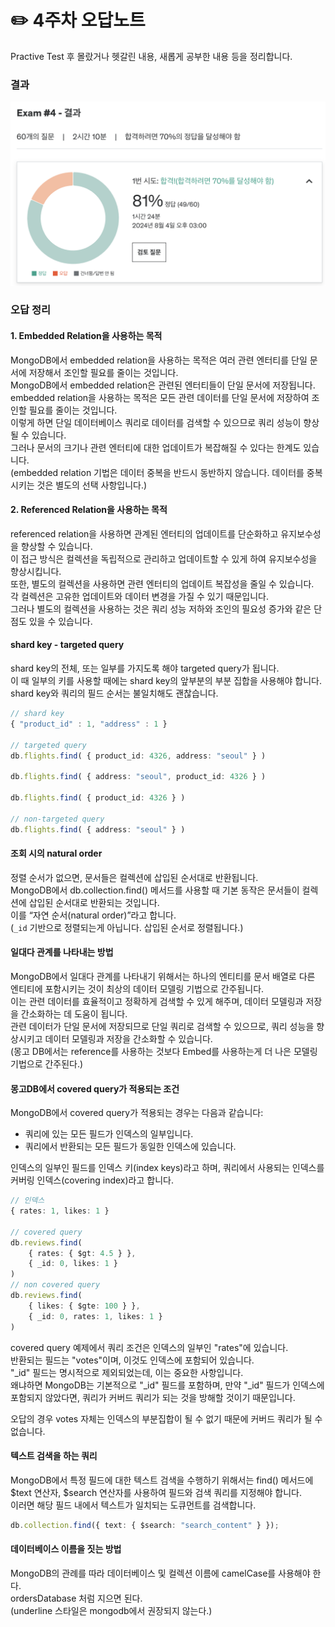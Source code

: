 # ✏️ 4주차 오답노트

Practive Test 후 몰랐거나 헷갈린 내용, 새롭게 공부한 내용 등을 정리합니다.

### 결과

![Alt text](./images/test4.png)

### 오답 정리

#### 1. Embedded Relation을 사용하는 목적

MongoDB에서 embedded relation을 사용하는 목적은 여러 관련 엔터티를 단일 문서에 저장해서 조인할 필요를 줄이는 것입니다.  
MongoDB에서 embedded relation은 관련된 엔터티들이 단일 문서에 저장됩니다.  
embedded relation을 사용하는 목적은 모든 관련 데이터를 단일 문서에 저장하여 조인할 필요를 줄이는 것입니다.  
이렇게 하면 단일 데이터베이스 쿼리로 데이터를 검색할 수 있으므로 쿼리 성능이 향상될 수 있습니다.  
그러나 문서의 크기나 관련 엔터티에 대한 업데이트가 복잡해질 수 있다는 한계도 있습니다.  
(embedded relation 기법은 데이터 중복을 반드시 동반하지 않습니다. 데이터를 중복시키는 것은 별도의 선택 사항입니다.)

#### 2. Referenced Relation을 사용하는 목적

referenced relation을 사용하면 관계된 엔터티의 업데이트를 단순화하고 유지보수성을 향상할 수 있습니다.  
이 접근 방식은 컬렉션을 독립적으로 관리하고 업데이트할 수 있게 하여 유지보수성을 향상시킵니다.  
또한, 별도의 컬렉션을 사용하면 관련 엔터티의 업데이트 복잡성을 줄일 수 있습니다.  
각 컬렉션은 고유한 업데이트와 데이터 변경을 가질 수 있기 때문입니다.  
그러나 별도의 컬렉션을 사용하는 것은 쿼리 성능 저하와 조인의 필요성 증가와 같은 단점도 있을 수 있습니다.

#### shard key - targeted query

shard key의 전체, 또는 일부를 가지도록 해야 targeted query가 됩니다.  
이 때 일부의 키를 사용할 때에는 shard key의 앞부분의 부분 집합을 사용해야 합니다.  
shard key와 쿼리의 필드 순서는 불일치해도 괜찮습니다.

```ts
// shard key
{ "product_id" : 1, "address" : 1 }

// targeted query
db.flights.find( { product_id: 4326, address: "seoul" } )

db.flights.find( { address: "seoul", product_id: 4326 } )

db.flights.find( { product_id: 4326 } )

// non-targeted query
db.flights.find( { address: "seoul" } )
```

#### 조회 시의 natural order

정렬 순서가 없으면, 문서들은 컬렉션에 삽입된 순서대로 반환됩니다.  
MongoDB에서 db.collection.find() 메서드를 사용할 때 기본 동작은 문서들이 컬렉션에 삽입된 순서대로 반환되는 것입니다.  
이를 “자연 순서(natural order)”라고 합니다.  
(`_id` 기반으로 정렬되는게 아닙니다. 삽입된 순서로 정렬됩니다.)

#### 일대다 관계를 나타내는 방법

MongoDB에서 일대다 관계를 나타내기 위해서는 하나의 엔티티를 문서 배열로 다른 엔티티에 포함시키는 것이 최상의 데이터 모델링 기법으로 간주됩니다.  
이는 관련 데이터를 효율적이고 정확하게 검색할 수 있게 해주며, 데이터 모델링과 저장을 간소화하는 데 도움이 됩니다.  
관련 데이터가 단일 문서에 저장되므로 단일 쿼리로 검색할 수 있으므로, 쿼리 성능을 향상시키고 데이터 모델링과 저장을 간소화할 수 있습니다.  
(몽고 DB에서는 reference를 사용하는 것보다 Embed를 사용하는게 더 나은 모델링 기법으로 간주된다.)

#### 몽고DB에서 covered query가 적용되는 조건

MongoDB에서 covered query가 적용되는 경우는 다음과 같습니다:

- 쿼리에 있는 모든 필드가 인덱스의 일부입니다.
- 쿼리에서 반환되는 모든 필드가 동일한 인덱스에 있습니다.

인덱스의 일부인 필드를 인덱스 키(index keys)라고 하며, 쿼리에서 사용되는 인덱스를 커버링 인덱스(covering index)라고 합니다.

```ts
// 인덱스
{ rates: 1, likes: 1 }

// covered query
db.reviews.find(
    { rates: { $gt: 4.5 } },
    { _id: 0, likes: 1 }
)
// non covered query
db.reviews.find(
    { likes: { $gte: 100 } },
    { _id: 0, rates: 1, likes: 1 }
)
```

covered query 예제에서 쿼리 조건은 인덱스의 일부인 "rates"에 있습니다.  
반환되는 필드는 "votes"이며, 이것도 인덱스에 포함되어 있습니다.  
 "\_id" 필드는 명시적으로 제외되었는데, 이는 중요한 사항입니다.  
왜냐하면 MongoDB는 기본적으로 "\_id" 필드를 포함하며, 만약 "\_id" 필드가 인덱스에 포함되지 않았다면, 쿼리가 커버드 쿼리가 되는 것을 방해할 것이기 때문입니다.

오답의 경우 votes 자체는 인덱스의 부분집합이 될 수 없기 때문에 커버드 쿼리가 될 수 없습니다.

#### 텍스트 검색을 하는 쿼리

MongoDB에서 특정 필드에 대한 텍스트 검색을 수행하기 위해서는 find() 메서드에 $text 연산자, $search 연산자를 사용하여 필드와 검색 쿼리를 지정해야 합니다.  
이러면 해당 필드 내에서 텍스트가 일치되는 도큐먼트를 검색합니다.

```ts
db.collection.find({ text: { $search: "search_content" } });
```

#### 데이터베이스 이름을 짓는 방법

MongoDB의 관례를 따라 데이터베이스 및 컬렉션 이름에 camelCase를 사용해야 한다.  
ordersDatabase 처럼 지으면 된다.  
(underline 스타일은 mongodb에서 권장되지 않는다.)
